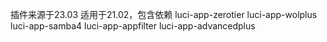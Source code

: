 插件来源于23.03
适用于21.02，包含依赖
luci-app-zerotier
luci-app-wolplus
luci-app-samba4
luci-app-appfilter
luci-app-advancedplus

